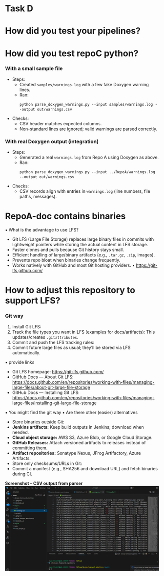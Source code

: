 # Task D

# How did you test your pipelines?

# How did you test repoC python?
### With a small sample file
- Steps:
  - Created `samples/warnings.log` with a few fake Doxygen warning lines.
  - Ran:
    ```
    python parse_doxygen_warnings.py --input samples/warnings.log --output out/warnings.csv
    ```
- Checks:
  - CSV header matches expected columns.
  - Non-standard lines are ignored; valid warnings are parsed correctly.

### With real Doxygen output (integration)
- Steps:
  - Generated a real `warnings.log` from Repo A using Doxygen as above.
  - Ran:
    ```
    python parse_doxygen_warnings.py --input ../RepoA/warnings.log --output out/warnings.csv
    ```
- Checks:
  - CSV records align with entries in `warnings.log` (line numbers, file paths, messages).

# RepoA-doc contains binaries
▪ What is the advantage to use LFS?
  - Git LFS (Large File Storage) replaces large binary files in commits with lightweight pointers while storing the actual content in LFS storage.
  - Faster clones and pulls because Git history stays small.
  - Efficient handling of large/binary artifacts (e.g., `.tar.gz`, `.zip`, images).
  - Prevents repo bloat when binaries change frequently.
  - Works natively with GitHub and most Git hosting providers.
▪ <https://git-lfs.github.com/>

# How to adjust this repository to support LFS?
### Git way 
1. Install Git LFS:
2. Track the file types you want in LFS (examples for docs/artifacts):
This updates/creates `.gitattributes`.
3. Commit and push the LFS tracking rules:
4. Commit future large files as usual; they’ll be stored via LFS automatically.

▪ provide links
- Git LFS homepage: https://git-lfs.github.com/
- GitHub Docs — About Git LFS:
https://docs.github.com/en/repositories/working-with-files/managing-large-files/about-git-large-file-storage
- GitHub Docs — Installing Git LFS:
https://docs.github.com/en/repositories/working-with-files/managing-large-files/installing-git-large-file-storage

▪ You might find the git way
▪ Are there other (easier) alternatives
- Store binaries outside Git:
- **Jenkins artifacts:** Keep build outputs in Jenkins; download when needed.
- **Cloud object storage:** AWS S3, Azure Blob, or Google Cloud Storage.
- **GitHub Releases:** Attach versioned artifacts to releases instead of committing them.
- **Artifact repositories:** Sonatype Nexus, JFrog Artifactory, Azure Artifacts.
- Store only checksums/URLs in Git:
- Commit a manifest (e.g., SHA256 and download URL) and fetch binaries during CI.

**Screenshot – CSV output from parser**
![CSV output](image.png)